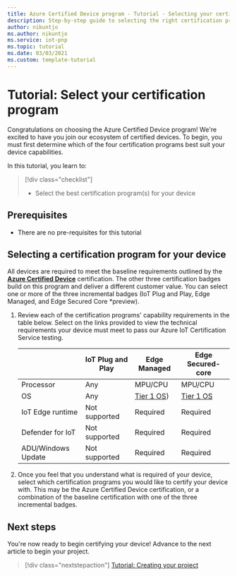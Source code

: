 ```yaml
---
title: Azure Certified Device program - Tutorial - Selecting your certification program
description: Step-by-step guide to selecting the right certification programs for your device
author: nikuntjo
ms.author: nikuntjo
ms.service: iot-pnp
ms.topic: tutorial
ms.date: 03/03/2021
ms.custom: template-tutorial 
---
```


# Tutorial: Select your certification program

Congratulations on choosing the Azure Certified Device program! We're excited to have you join our ecosystem of certified devices. To begin, you must first determine which of the four certification programs best suit your device capabilities.

In this tutorial, you learn to:

> [!div class="checklist"]
> * Select the best certification program(s) for your device

## Prerequisites

- There are no pre-requisites for this tutorial

## Selecting a certification program for your device

All devices are required to meet the baseline requirements outlined by the [**Azure Certified Device**](./program-requirements-azure-certified-device.md) certification. The other three certification badges build on this program and deliver a different customer value. You can select one or more of the three incremental badges (IoT Plug and Play, Edge Managed, and Edge Secured Core *preview).

1. Review each of the certification programs' capability requirements in the table below. Select on the links provided to view the technical requirements your device must meet to pass our Azure IoT Certification Service testing.

    |    |IoT Plug and Play|Edge Managed|Edge Secured-core|
    ---|---|---|---
    | Processor | Any|MPU/CPU|MPU/CPU|
    | OS | Any|[Tier 1 OS](../iot-edge/support.md?view=iotedge-2018-06))|[Tier 1 OS](../iot-edge/support.md?view=iotedge-2018-06)|
    | IoT Edge runtime | Not supported |Required|Required|
    | Defender for IoT | Not supported|Required|Required|
    | ADU/Windows Update | Not supported|Required|Required|

1. Once you feel that you understand what is required of your device, select which certification programs you would like to certify your device with. This may be the Azure Certified Device certification, or a combination of the baseline certification with one of the three incremental badges. 

## Next steps

You're now ready to begin certifying your device! Advance to the next article to begin your project.
> [!div class="nextstepaction"]
>[Tutorial: Creating your project](tutorial-01-creating-your-project.md)
